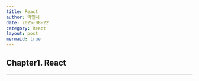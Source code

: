 ```yaml
---
title: React
author: 박민서
date: 2025-08-22
category: React
layout: post
mermaid: true
---
```


## Chapter1. React
<hr>

